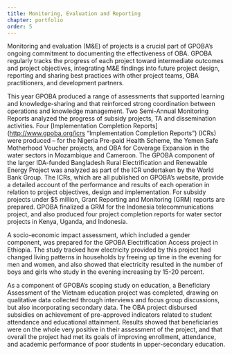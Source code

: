 ```yaml
---
title: Monitoring, Evaluation and Reporting
chapter: portfolio
order: 5
---
```


Monitoring and evaluation (M&E) of projects is a crucial part of GPOBA’s ongoing commitment to documenting the effectiveness of OBA. GPOBA regularly tracks the progress of each project toward intermediate outcomes and project objectives, integrating M&E findings into future project design, reporting and sharing best practices with other project teams, OBA practitioners, and development partners.

This year GPOBA produced a range of assessments that supported learning and knowledge-sharing and that reinforced strong coordination between operations and knowledge management. Two Semi-Annual Monitoring Reports analyzed the progress of subsidy projects, TA and dissemination activities. Four [Implementation Completion Reports](http://www.gpoba.org/icrs “Implementation Completion Reports”) (ICRs) were produced – for the Nigeria Pre-paid Health Scheme, the Yemen Safe Motherhood Voucher projects, and OBA for Coverage Expansion in the water sectors in Mozambique and Cameroon. The GPOBA component of the larger IDA-funded Bangladesh Rural Electrification and Renewable Energy Project was analyzed as part of the ICR undertaken by the World Bank Group. The ICRs, which are all published on GPOBA’s website, provide a detailed account of the performance and results of each operation in relation to project objectives, design and implementation. For subsidy projects under $5 million, Grant Reporting and Monitoring (GRM) reports are prepared. GPOBA finalized a GRM for the Indonesia telecommunications project, and also produced four project completion reports for water sector projects in Kenya, Uganda, and Indonesia.

A socio-economic impact assessment, which included a gender component, was prepared for the GPOBA Electrification Access project in Ethiopia. The study tracked how electricity provided by this project had changed living patterns in households by freeing up time in the evening for men and women, and also showed that electricity resulted in the number of boys and girls who study in the evening increasing by 15-20 percent. 

As a component of GPOBA’s scoping study on education, a Beneficiary Assessment of the Vietnam education project was completed, drawing on qualitative data collected through interviews and focus group discussions, but also incorporating secondary data. The OBA project disbursed subsidies on achievement of pre-approved indicators related to student attendance and educational attainment. Results showed that beneficiaries were on the whole very positive in their assessment of the project, and that overall the project had met its goals of improving enrollment, attendance, and academic performance of poor students in upper-secondary education. 
